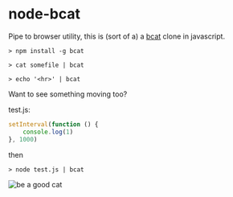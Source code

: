 # node-bcat

Pipe to browser utility, this is (sort of a) a [bcat](https://github.com/rtomayko/bcat) clone in javascript.

```
> npm install -g bcat

> cat somefile | bcat

> echo '<hr>' | bcat
```
Want to see something moving too?

test.js:
```js
setInterval(function () {
	console.log(1)
}, 1000)
```
then
```
> node test.js | bcat
```
![be a good cat](https://raw.github.com/kessler/static/master/bcat.jpg)